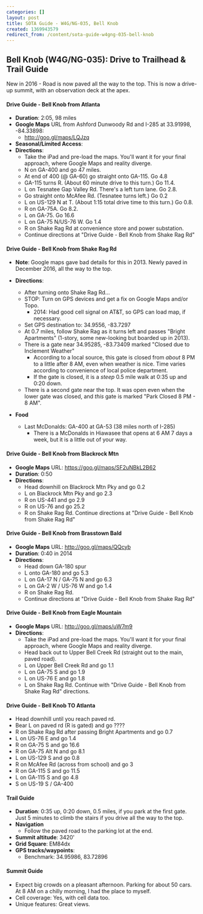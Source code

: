 ```yaml
---
categories: []
layout: post
title: SOTA Guide - W4G/NG-035, Bell Knob
created: 1369943579
redirect_from: /content/sota-guide-w4gng-035-bell-knob
---
```

Bell Knob (W4G/NG-035): Drive to Trailhead & Trail Guide
--------------------------------------------------------

New in 2016 - Road is now paved all the way to the top.  This is now a drive-up summit, with an observation deck at the apex.

#### Drive Guide - Bell Knob from Atlanta

* **Duration**: 2:05, 98 miles
* **Google Maps** URL from Ashford Dunwoody Rd and I-285 at 33.91998, -84.33898: 
    * http://goo.gl/maps/LQJzq
* **Seasonal/Limited Access**:
* **Directions**:
    * Take the iPad and pre-load the maps.  You'll want it for your final approach, where Google Maps and reality diverge.
    * N on GA-400 and go 47 miles.
    * At end of 400 (@ GA-60) go straight onto GA-115. Go 4.8
    * GA-115 turns R.  (About 60 minute drive to this turn.) Go 11.4.
    * L on Tesnatee Gap Valley Rd. There's a left turn lane.  Go 2.8.
    * Go straight onto McAfee Rd. (Tesnatee turns left.)  Go 0.2
    * L on US-129 N at T. (About 1:15 total drive time to this turn.) Go 0.8.
    * R on GA-75A. Go 8.2.
    * L on GA-75.  Go 16.6
    * L on GA-75 N/US-76 W. Go 1.4
    * R on Shake Rag Rd at convenience store and power substation.
    * Continue directions at "Drive Guide - Bell Knob from Shake Rag Rd"
    
#### Drive Guide - Bell Knob from Shake Rag Rd
* **Note**: Google maps gave bad details for this in 2013.  Newly paved in December 2016, all the way to the top.
* **Directions**:
	* After turning onto Shake Rag Rd...    
    * STOP: Turn on GPS devices and get a fix on Google Maps and/or Topo.
        * 2014: Had good cell signal on AT&T, so GPS can load map, if necessary.
    * Set GPS destination to: 34.9556, -83.7297
    * At 0.7 miles, follow Shake Rag as it turns left and passes "Bright Apartments" (1-story, some new-looking but boarded up in 2013).
    * There is a gate near 34.95285, -83.73409 marked "Closed due to Inclement Weather"
        * According to a local source, this gate is closed from *about* 8 PM to a little after 8 AM, even when weather is nice.  Time varies according to convenience of local police department.
        * If the gate is closed, it is a *steep* 0.5 mile walk at 0:35 up and 0:20 down.
    * There is a second gate near the top.  It was open even when the lower gate was closed, and *this* gate is marked "Park Closed 8 PM - 8 AM".

* **Food**
    * Last McDonalds:  GA-400 at GA-53 (38 miles north of I-285)
        * There is a McDonalds in Hiawasee that opens at 6 AM 7 days a week, but it is a little out of your way.
        
#### Drive Guide - Bell Knob from Blackrock Mtn
* **Google Maps** URL: https://goo.gl/maps/SF2uNBkL2B62
* **Duration**: 0:50
* **Directions**: 
    * Head downhill on Blackrock Mtn Pky and go 0.2
    * L on Blackrock Mtn Pky and go 2.3
    * R on US-441 and go 2.9
    * R on US-76 and go 25.2
    * R on Shake Rag Rd.  Continue directions at "Drive Guide - Bell Knob from Shake Rag Rd"

#### Drive Guide - Bell Knob from Brasstown Bald
* **Google Maps** URL: http://goo.gl/maps/QQcyb
* **Duration**: 0:40 in 2014
* **Directions**: 
    * Head down GA-180 spur
    * L onto GA-180 and go 5.3
    * L on GA-17 N / GA-75 N and go 6.3
    * L on GA-2 W / US-76 W and go 1.4
    * R on Shake Rag Rd.
    * Continue directions at "Drive Guide - Bell Knob from Shake Rag Rd"
    
#### Drive Guide - Bell Knob from Eagle Mountain
* **Google Maps** URL: http://goo.gl/maps/uW7m9
* **Directions**:
    * Take the iPad and pre-load the maps.  You'll want it for your final approach, where Google Maps and reality diverge.
    * Head back out to Upper Bell Creek Rd (straight out to the main, paved road).
    * L on Upper Bell Creek Rd and go 1.1
    * L on GA-75 S and go 1.9
    * L on US-76 E and go 1.8
    * L on Shake Rag Rd.  Continue with "Drive Guide - Bell Knob from Shake Rag Rd" directions.

#### Drive Guide - Bell Knob TO Atlanta
* Head downhill until you reach paved rd.
* Bear L on paved rd (R is gated) and go ????
* R on Shake Rag Rd after passing Bright Apartments and go 0.7
* L on US-76 E and go 1.4
* R on GA-75 S and go 16.6
* R on GA-75 Alt N and go 8.1
* L on US-129 S and go 0.8
* R on McAfee Rd (across from school) and go 3
* R on GA-115 S and go 11.5
* L on GA-115 S and go 4.8
* S on US-19 S / GA-400

#### Trail Guide

* **Duration**: 0:35 up, 0:20 down, 0.5 miles, if you park at the first gate.  Just 5 minutes to climb the stairs if you drive all the way to the top.
* **Navigation**
    * Follow the paved road to the parking lot at the end.
* **Summit altitude**: 3420'
* **Grid Square**: EM84dx
* **GPS tracks/waypoints**:
    * Benchmark: 34.95986, 83.72896

#### Summit Guide

* Expect big crowds on a pleasant afternoon.  Parking for about 50 cars.  At 8 AM on a chilly morning, I had the place to myself.
* Cell coverage: Yes, with cell data too.
* Unique features: Great views.
